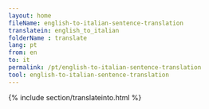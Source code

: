 ```yaml
---
layout: home
fileName: english-to-italian-sentence-translation
translatein: english_to_italian
folderName : translate
lang: pt
from: en
to: it
permalink: /pt/english-to-italian-sentence-translation
tool: english-to-italian-sentence-translation
---
```

{% include section/translateinto.html %}